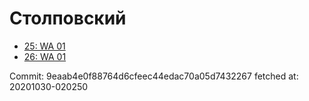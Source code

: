 # Столповский
- [25: WA 01](25.md)
- [26: WA 01](26.md)

Commit: 9eaab4e0f88764d6cfeec44edac70a05d7432267
 fetched at: 20201030-020250
